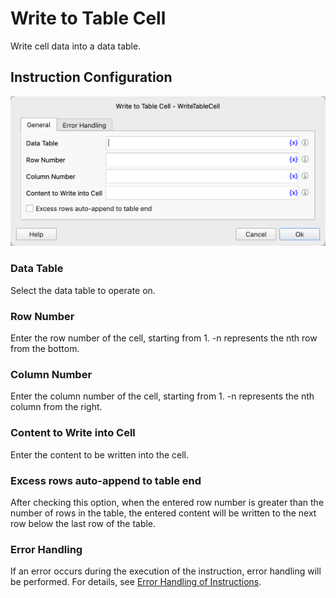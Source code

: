 # Write to Table Cell

Write cell data into a data table.

## Instruction Configuration

![General Configuration Dialog for Writing to Table Cell](write_table_cell_general_config.png)

### Data Table

Select the data table to operate on.

### Row Number

Enter the row number of the cell, starting from 1. -n represents the nth row from the bottom.

### Column Number

Enter the column number of the cell, starting from 1. -n represents the nth column from the right.

### Content to Write into Cell

Enter the content to be written into the cell.

### Excess rows auto-append to table end

After checking this option, when the entered row number is greater than the number of rows in the table, the entered content will be written to the next row below the last row of the table.

### Error Handling

If an error occurs during the execution of the instruction, error handling will be performed. For details, see [Error Handling of Instructions](../../manual/error_handling.md).
